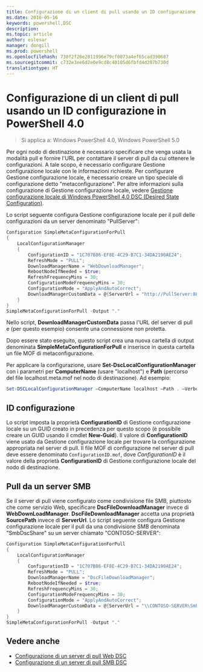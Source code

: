 ```yaml
---
title: Configurazione di un client di pull usando un ID configurazione in PowerShell 4.0
ms.date: 2016-05-16
keywords: powershell,DSC
description: 
ms.topic: article
author: eslesar
manager: dongill
ms.prod: powershell
ms.openlocfilehash: 730f2f26e2811996e79cf0073a4ef65cad390687
ms.sourcegitcommit: c732e3ee6d2e0e9cd8c40105d6fbfd4d207b730d
translationtype: HT
---
```

# <a name="setting-up-a-pull-client-using-configuration-id-in-powershell-40"></a>Configurazione di un client di pull usando un ID configurazione in PowerShell 4.0

>Si applica a: Windows PowerShell 4.0, Windows PowerShell 5.0

Per ogni nodo di destinazione è necessario specificare che venga usata la modalità pull e fornire l'URL per contattare il server di pull da cui ottenere le configurazioni. A tale scopo, è necessario configurare Gestione configurazione locale con le informazioni richieste. Per configurare Gestione configurazione locale, è necessario creare un tipo speciale di configurazione detto "metaconfigurazione". Per altre informazioni sulla configurazione di Gestione configurazione locale, vedere [Gestione configurazione locale di Windows PowerShell 4.0 DSC (Desired State Configuration)](metaConfig4.md).

Lo script seguente configura Gestione configurazione locale per il pull delle configurazioni da un server denominato "PullServer":

```powershell
Configuration SimpleMetaConfigurationForPull 
{ 
    LocalConfigurationManager 
    { 
        ConfigurationID = "1C707B86-EF8E-4C29-B7C1-34DA2190AE24";
        RefreshMode = "PULL";
        DownloadManagerName = "WebDownloadManager";
        RebootNodeIfNeeded = $true;
        RefreshFrequencyMins = 30;
        ConfigurationModeFrequencyMins = 30; 
        ConfigurationMode = "ApplyAndAutoCorrect";
        DownloadManagerCustomData = @{ServerUrl = "http://PullServer:8080/PSDSCPullServer/PSDSCPullServer.svc"; AllowUnsecureConnection = “TRUE”}
    } 
} 
SimpleMetaConfigurationForPull -Output "."
```

Nello script, **DownloadManagerCustomData** passa l'URL del server di pull e (per questo esempio) consente una connessione non protetta. 

Dopo essere stato eseguito, questo script crea una nuova cartella di output denominata **SimpleMetaConfigurationForPull** e inserisce in questa cartella un file MOF di metaconfigurazione.

Per applicare la configurazione, usare **Set-DscLocalConfigurationManager** con i parametri per **ComputerName** (usare "localhost") e **Path** (percorso del file localhost.meta.mof nel nodo di destinazione). Ad esempio: 
```powershell
Set-DSCLocalConfigurationManager –ComputerName localhost –Path . –Verbose.
```

## <a name="configuration-id"></a>ID configurazione
Lo script imposta la proprietà **ConfigurationID** di Gestione configurazione locale su un GUID creato in precedenza per questo scopo (è possibile creare un GUID usando il cmdlet **New-Guid**). Il valore di **ConfigurationID** viene usato da Gestione configurazione locale per trovare la configurazione appropriata nel server di pull. Il file MOF di configurazione nel server di pull deve essere denominato `ConfigurationID.mof`, dove *ConfigurationID* è il valore della proprietà **ConfigurationID** di Gestione configurazione locale del nodo di destinazione.

## <a name="pulling-from-an-smb-server"></a>Pull da un server SMB

Se il server di pull viene configurato come condivisione file SMB, piuttosto che come servizio Web, specificare **DscFileDownloadManager** invece di **WebDownLoadManager**.
**DscFileDownloadManager** accetta una proprietà **SourcePath** invece di **ServerUrl**. Lo script seguente configura Gestione configurazione locale per il pull da una condivisione SMB denominata "SmbDscShare" su un server chiamato "CONTOSO-SERVER":

```powershell
Configuration SimpleMetaConfigurationForPull 
{ 
    LocalConfigurationManager 
    { 
        ConfigurationID = "1C707B86-EF8E-4C29-B7C1-34DA2190AE24";
        RefreshMode = "PULL";
        DownloadManagerName = "DscFileDownloadManager";
        RebootNodeIfNeeded = $true;
        RefreshFrequencyMins = 30;
        ConfigurationModeFrequencyMins = 30; 
        ConfigurationMode = "ApplyAndAutoCorrect";
        DownloadManagerCustomData = @{ServerUrl = "\\CONTOSO-SERVER\SmbDscShare"}
    } 
} 
SimpleMetaConfigurationForPull -Output "."
```

## <a name="see-also"></a>Vedere anche

- [Configurazione di un server di pull Web DSC](pullServer.md)
- [Configurazione di un server di pull SMB DSC](pullServerSMB.md)

